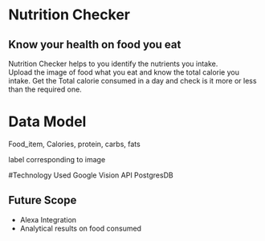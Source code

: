 # Nutrition Checker  
## Know your health on food you eat
 
Nutrition Checker helps to you identify the nutrients you intake.  
Upload the image of food what you eat and know the total calorie you intake.
Get the Total calorie consumed in a day and check is it more or less than the required one.

# Data Model
Food_item, Calories, protein, carbs, fats

label corresponding to image

#Technology Used
Google Vision API
PostgresDB


## Future Scope
- Alexa Integration
- Analytical results on food consumed